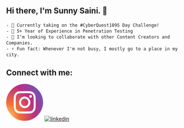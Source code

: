 ## Hi there, I'm Sunny Saini.  👋

```
- 🎯 Currently taking on the #CyberQuest1095 Day Challenge!
- 👯 5+ Year of Experience in Penetration Testing
- 🥅 I’m looking to collaborate with other Content Creators and Companies.
- ⚡ Fun fact: Whenever I'm not busy, I mostly go to a place in my city.
```
## Connect with me:

<!-- display the social media buttons in README -->

<!-- [![YouTube](https://raw.githubusercontent.com/gauravghongde/social-icons/9d939e1c5b7ea4a24ac39c3e4631970c0aa1b920/SVG/Color/Youtube.svg (YouTube))][1] -->
<!-- [![Telegram](https://raw.githubusercontent.com/gauravghongde/social-icons/9d939e1c5b7ea4a24ac39c3e4631970c0aa1b920/SVG/Color/Telegram.svg (Telegram))][7] -->
[![instagram](https://raw.githubusercontent.com/SUNNYSAINI01001/SUNNYSAINI01001/decfee2aef806a1ba8fe35c9a8595faf8f4ecd33/Instagram%20(1).svg (Instagram))][2]
[![linkedin](https://raw.githubusercontent.com/gauravghongde/social-icons/9d939e1c5b7ea4a24ac39c3e4631970c0aa1b920/SVG/Color/LinkedIN.svg (LinkedIn))][4]
<!-- [![Facebook](https://raw.githubusercontent.com/gauravghongde/social-icons/9d939e1c5b7ea4a24ac39c3e4631970c0aa1b920/SVG/Color/Facebook.svg (Facebook))][5] -->
<!-- [![twitter](https://raw.githubusercontent.com/gauravghongde/social-icons/9d939e1c5b7ea4a24ac39c3e4631970c0aa1b920/SVG/Color/Twitter.svg (Twitter))][3] -->



<!-- To Link your profile to the media buttons -->

<!-- [1]: URL -->
<!-- [3]: URL -->
[2]:  [URL](https://instagram.com/reap3r_skull)
[4]:  [URL](https://www.linkedin.com/in/reap3rskull)
<!-- [5]: URL -->
<!-- [7]: URL -->

